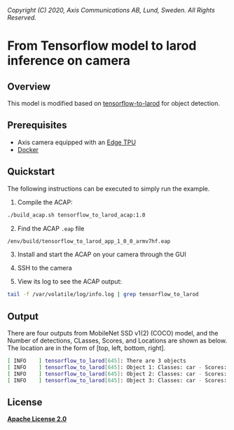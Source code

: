 *Copyright (C) 2020, Axis Communications AB, Lund, Sweden. All Rights Reserved.*

# From Tensorflow model to larod inference on camera
## Overview
This model is modified based on [tensorflow-to-larod](https://github.com/AxisCommunications/acap3-examples-staging/tree/master/tensorflow-to-larod) for object detection.

## Prerequisites
- Axis camera equipped with an [Edge TPU](https://coral.ai/docs/edgetpu/faq/)
- [Docker](https://docs.docker.com/get-docker/)

## Quickstart
The following instructions can be executed to simply run the example.

1. Compile the ACAP:
```sh
./build_acap.sh tensorflow_to_larod_acap:1.0
```
2. Find the ACAP `.eap` file 
```sh
/env/build/tensorflow_to_larod_app_1_0_0_armv7hf.eap
```
3. Install and start the ACAP on your camera through the GUI

4. SSH to the camera

5. View its log to see the ACAP output:
```sh
tail -f /var/volatile/log/info.log | grep tensorflow_to_larod
```

## Output
There are four outputs from MobileNet SSD v1(2) (COCO) model, and the Number of detections, CLasses, Scores, and Locations are shown as below. The location are in the form of [top, left, bottom, right]. 

```sh
[ INFO    ] tensorflow_to_larod[645]: There are 3 objects
[ INFO    ] tensorflow_to_larod[645]: Object 1: Classes: car - Scores: 0.769531 - Locations: [0.750146,0.086451,0.894765,0.299347]
[ INFO    ] tensorflow_to_larod[645]: Object 2: Classes: car - Scores: 0.335938 - Locations: [0.005453,0.101417,0.045346,0.144171]
[ INFO    ] tensorflow_to_larod[645]: Object 3: Classes: car - Scores: 0.308594 - Locations: [0.109673,0.005128,0.162298,0.050947]
```
## License
**[Apache License 2.0](../LICENSE)**


